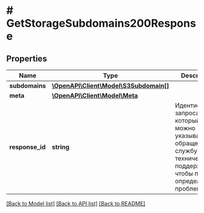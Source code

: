 # # GetStorageSubdomains200Response

## Properties

Name | Type | Description | Notes
------------ | ------------- | ------------- | -------------
**subdomains** | [**\OpenAPI\Client\Model\S3Subdomain[]**](S3Subdomain.md) |  |
**meta** | [**\OpenAPI\Client\Model\Meta**](Meta.md) |  |
**response_id** | **string** | Идентификатор запроса, который можно указывать при обращении в службу технической поддержки, чтобы помочь определить проблему. |

[[Back to Model list]](../../README.md#models) [[Back to API list]](../../README.md#endpoints) [[Back to README]](../../README.md)
